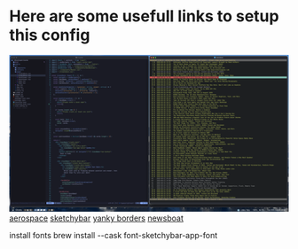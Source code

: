 # Here are some usefull links to setup this config
![screen](screen.png)
[aerospace](https://nikitabobko.github.io/AeroSpace/guide)
[sketchybar](https://felixkratz.github.io/SketchyBar/setup)
[yanky borders](https://github.com/FelixKratz/JankyBorders)
[newsboat](https://newsboat.org/)

install fonts
brew install --cask font-sketchybar-app-font
